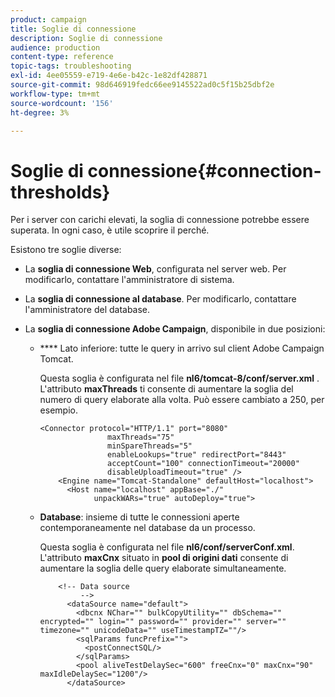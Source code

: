 ```yaml
---
product: campaign
title: Soglie di connessione
description: Soglie di connessione
audience: production
content-type: reference
topic-tags: troubleshooting
exl-id: 4ee05559-e719-4e6e-b42c-1e82df428871
source-git-commit: 98d646919fedc66ee9145522ad0c5f15b25dbf2e
workflow-type: tm+mt
source-wordcount: '156'
ht-degree: 3%

---
```


# Soglie di connessione{#connection-thresholds}

Per i server con carichi elevati, la soglia di connessione potrebbe essere superata. In ogni caso, è utile scoprire il perché.

Esistono tre soglie diverse:

* La **soglia di connessione Web**, configurata nel server web. Per modificarlo, contattare l&#39;amministratore di sistema.

* La **soglia di connessione al database**. Per modificarlo, contattare l&#39;amministratore del database.

* La **soglia di connessione Adobe Campaign**, disponibile in due posizioni:

   * **** Lato inferiore: tutte le query in arrivo sul client Adobe Campaign Tomcat.

      Questa soglia è configurata nel file **nl6/tomcat-8/conf/server.xml** . L&#39;attributo **maxThreads** ti consente di aumentare la soglia del numero di query elaborate alla volta. Può essere cambiato a 250, per esempio.

      ```
      <Connector protocol="HTTP/1.1" port="8080"
                     maxThreads="75"
                     minSpareThreads="5"
                     enableLookups="true" redirectPort="8443"
                     acceptCount="100" connectionTimeout="20000"
                     disableUploadTimeout="true" />
          <Engine name="Tomcat-Standalone" defaultHost="localhost">
            <Host name="localhost" appBase="./"
                  unpackWARs="true" autoDeploy="true">
      ```

   * **Database**: insieme di tutte le connessioni aperte contemporaneamente nel database da un processo.

      Questa soglia è configurata nel file **nl6/conf/serverConf.xml**. L&#39;attributo **maxCnx** situato in **pool di origini dati** consente di aumentare la soglia delle query elaborate simultaneamente.

      ```
          <!-- Data source
               -->
            <dataSource name="default">
              <dbcnx NChar="" bulkCopyUtility="" dbSchema="" encrypted="" login="" password="" provider="" server="" timezone="" unicodeData="" useTimestampTZ=""/>
              <sqlParams funcPrefix="">
                <postConnectSQL/>
              </sqlParams>
              <pool aliveTestDelaySec="600" freeCnx="0" maxCnx="90" maxIdleDelaySec="1200"/>
            </dataSource>
      ```
